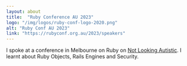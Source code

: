 ```yaml
---
layout: about
title:  "Ruby Conference AU 2023"
logo: "/img/logos/ruby-conf-logo-2020.png"
alt: "Ruby Conf AU 2023"
link: "https://rubyconf.org.au/2023/speakers"
---
```


I spoke at a conference in Melbourne on Ruby on [Not Looking Autistic](/presentations/#autism2023). I learnt about Ruby Objects, Rails Engines and Security.
